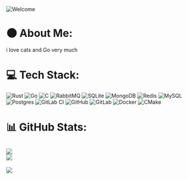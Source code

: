 ![Welcome](https://vaxerski.xyz/github/TopGif.gif)

#  🌑 About Me:
i love cats and Go very much

# 💻 Tech Stack:
![Rust](https://img.shields.io/badge/rust-%23000000.svg?style=flat&logo=rust&logoColor=white) ![Go](https://img.shields.io/badge/go-%2300ADD8.svg?style=flat&logo=go&logoColor=white) ![C](https://img.shields.io/badge/c-%2300599C.svg?style=flat&logo=c&logoColor=white) ![RabbitMQ](https://img.shields.io/badge/rabbitmq-FF6600?style=flat&logo=rabbitmq&logoColor=white) ![SQLite](https://img.shields.io/badge/sqlite-%2307405e.svg?style=flat&logo=sqlite&logoColor=white) ![MongoDB](https://img.shields.io/badge/MongoDB-%234ea94b.svg?style=flat&logo=mongodb&logoColor=white) ![Redis](https://img.shields.io/badge/redis-%23DD0031.svg?style=flat&logo=redis&logoColor=white) ![MySQL](https://img.shields.io/badge/mysql-4479A1.svg?style=flat&logo=mysql&logoColor=white) ![Postgres](https://img.shields.io/badge/postgres-%23316192.svg?style=flat&logo=postgresql&logoColor=white) ![GitLab CI](https://img.shields.io/badge/gitlab%20CI-%23181717.svg?style=flat&logo=gitlab&logoColor=white) ![GitHub](https://img.shields.io/badge/github-%23121011.svg?style=flat&logo=github&logoColor=white) ![GitLab](https://img.shields.io/badge/gitlab-%23181717.svg?style=flat&logo=gitlab&logoColor=white) ![Docker](https://img.shields.io/badge/docker-%230db7ed.svg?style=flat&logo=docker&logoColor=white) ![CMake](https://img.shields.io/badge/CMake-%23008FBA.svg?style=flat&logo=cmake&logoColor=white)
# 📊 GitHub Stats:
![](https://github-readme-streak-stats.herokuapp.com/?user=osamikoyo&theme=dark&hide_border=true)<br/>
![](https://github-readme-stats.vercel.app/api/top-langs/?username=osamikoyo&theme=dark&hide_border=true&include_all_commits=false&count_private=false&layout=compact)
---
[![](https://visitcount.itsvg.in/api?id=osamikoyo&icon=0&color=12)](https://visitcount.itsvg.in)

<!-- Proudly created with GPRM ( https://gprm.itsvg.in ) -->
